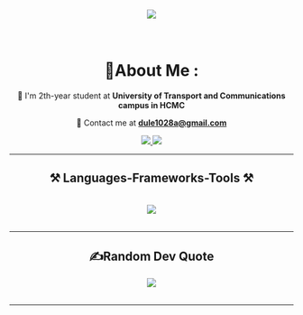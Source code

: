 <h1 align="center">
    <img src="https://readme-typing-svg.herokuapp.com/?font=Righteous&size=35&center=true&vCenter=true&width=500&height=70&duration=4000&lines=Hi+There!+👋;+I'm+Le+Nguyen+Anh+Du!;" />
</h1>

<br/>

<div align="center">
 
   # 💫About Me :

  🌱 I'm 2th-year student at **University of Transport and Communications campus in HCMC**

  💬 Contact me at **dule1028a@gmail.com**

 </div>
 
<div align="center"> 
 <a href="mailto:dule1028a@gmail.com">
   <img src="https://img.shields.io/badge/Gmail-333333?style=for-the-badge&logo=gmail&logoColor=red" />
 </a>
  <a href="https://www.facebook.com/dunguyen107/">
    <img src="https://img.shields.io/badge/Facebook-1877F2?style=for-the-badge&logo=facebook&logoColor=white">
  </a>
</div>

 <hr/>
 
<h2 align="center">⚒️ Languages-Frameworks-Tools ⚒️</h2>
<br/>
<div align="center">
    <img src="https://skillicons.dev/icons?i=c,cpp,html,css,javascript,java,mysql,vscode,github,git" /><br>
</div>

<br/>
<hr/>
<div align="center">
  <h2 align="center">✍️Random Dev Quote</h2>
  <img src="https://quotes-github-readme.vercel.app/api?type=horizontal&theme=light">
</div>
<br/><hr/>
